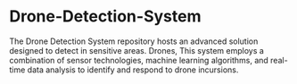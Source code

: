 # Drone-Detection-System
The Drone Detection System repository hosts an advanced solution designed to detect  in sensitive areas. Drones,   This system employs a combination of sensor technologies, machine learning algorithms, and real-time data analysis to identify and respond to drone incursions.
